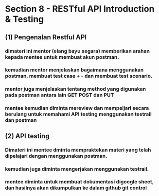 # Section 8 - RESTful API Introduction & Testing

## (1) Pengenalan Restful API
### dimateri ini mentor (elang bayu segara) memberikan arahan kepada mentee untuk membuat akun postman.
### kemudian mentor menjelaskan bagaimana menggunakan postman, membuat test case + - dan membuat test scenario.
### mentor juga menjelaskan tentang method yang digunakan pada postman antara lain GET POST dan PUT
### mentee kemudian diminta mereview dan mempeljari secara berulang untuk memahami API testing menggunakan testrail dan postman

## (2) API testing
### Dimateri ini mentee dminta mempraktekan materi yang telah dipelajari dengan menggunakan postman.
### kemudian juga diminta mengerjakan menggunakan testrail.
### mentee diminta untuk membuat dokumentasi digoogle sheet, dan hasilnya akan dikumpulkan ke dalam github git control